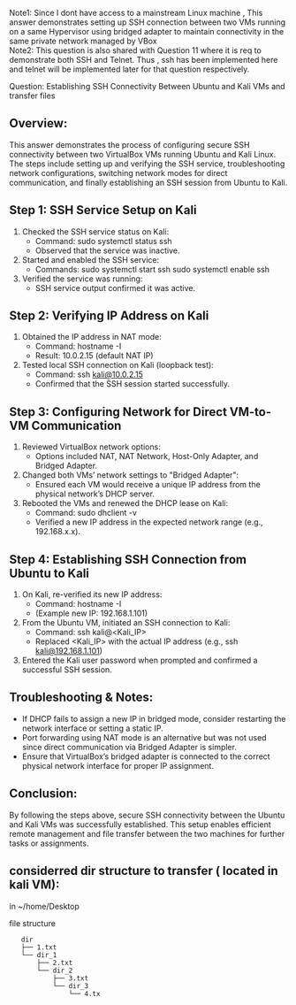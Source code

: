 Note1: Since I dont have access to a mainstream Linux machine , This answer demonstrates setting up SSH connection between two VMs running on a same Hypervisor using bridged adapter to maintain connectivity in the same private network managed by VBox <br>
Note2: This question is also shared with Question 11 where it is req to demonstrate both SSH and Telnet. Thus , ssh has been implemented here and telnet will be implemented later for that question respectively.


Question: Establishing SSH Connectivity Between Ubuntu and Kali VMs and transfer files 

Overview:
---------
This answer demonstrates the process of configuring secure SSH connectivity between two VirtualBox VMs running Ubuntu and Kali Linux. The steps include setting up and verifying the SSH service, troubleshooting network configurations, switching network modes for direct communication, and finally establishing an SSH session from Ubuntu to Kali.

Step 1: SSH Service Setup on Kali
----------------------------------
1. Checked the SSH service status on Kali:
   - Command: sudo systemctl status ssh
   - Observed that the service was inactive.
2. Started and enabled the SSH service:
   - Commands:
     sudo systemctl start ssh
     sudo systemctl enable ssh
3. Verified the service was running:
   - SSH service output confirmed it was active.

Step 2: Verifying IP Address on Kali
------------------------------------
1. Obtained the IP address in NAT mode:
   - Command: hostname -I
   - Result: 10.0.2.15 (default NAT IP)
2. Tested local SSH connection on Kali (loopback test):
   - Command: ssh kali@10.0.2.15
   - Confirmed that the SSH session started successfully.

Step 3: Configuring Network for Direct VM-to-VM Communication
-------------------------------------------------------------
1. Reviewed VirtualBox network options:
   - Options included NAT, NAT Network, Host-Only Adapter, and Bridged Adapter.
2. Changed both VMs’ network settings to "Bridged Adapter":
   - Ensured each VM would receive a unique IP address from the physical network’s DHCP server.
3. Rebooted the VMs and renewed the DHCP lease on Kali:
   - Command: sudo dhclient -v
   - Verified a new IP address in the expected network range (e.g., 192.168.x.x).

Step 4: Establishing SSH Connection from Ubuntu to Kali
--------------------------------------------------------
1. On Kali, re-verified its new IP address:
   - Command: hostname -I
   - (Example new IP: 192.168.1.101)
2. From the Ubuntu VM, initiated an SSH connection to Kali:
   - Command: ssh kali@<Kali_IP>
   - Replaced <Kali_IP> with the actual IP address (e.g., ssh kali@192.168.1.101)
3. Entered the Kali user password when prompted and confirmed a successful SSH session.

Troubleshooting & Notes:
------------------------
- If DHCP fails to assign a new IP in bridged mode, consider restarting the network interface or setting a static IP.
- Port forwarding using NAT mode is an alternative but was not used since direct communication via Bridged Adapter is simpler.
- Ensure that VirtualBox’s bridged adapter is connected to the correct physical network interface for proper IP assignment.

Conclusion:
-----------
By following the steps above, secure SSH connectivity between the Ubuntu and Kali VMs was successfully established. This setup enables efficient remote management and file transfer between the two machines for further tasks or assignments.



considerred dir structure to transfer ( located in kali VM):
-------------------------------------------------------------
in ~/home/Desktop

file structure
```
   dir
   ├── 1.txt
   └── dir_1
       ├── 2.txt
       └── dir_2
           ├── 3.txt
           └── dir_3
               └── 4.tx
```
